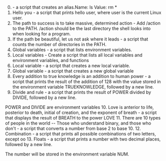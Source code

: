 0. <o> - a script that creates an alias.Name: ls  Value: rm *
1. Hello you - a script that prints hello user, where user is the current Linux user.
2. The path to success is to take massive, determined action - Add /action to the PATH. /action should be the last directory the shell looks into when looking for a program.
3. If the path be beautiful, let us not ask where it leads - a script that counts the number of directories in the PATH.
4. Global variables -  a script that lists environment variables.
5. Local variables - Create a script that lists all local variables and environment variables, and functions
6. Local variable - a script that creates a new local variable.
7. Global variable - a script that creates a new global variable
8. Every addition to true knowledge is an addition to human power - a script that prints the result of the addition of 128 with the value stored in the environment variable TRUEKNOWLEDGE, followed by a new line.
9. Divide and rule - a script that prints the result of POWER divided by DIVIDE, followed by a new line.

POWER and DIVIDE are environment variables
10. Love is anterior to life, posterior to death, initial of creation, and the exponent of breath -  a script that displays the result of BREATH to the power LOVE
11. There are 10 types of people in the world -- Those who understand binary, and those who don't - a script that converts a number from base 2 to base 10.
12. Combination - a script that prints all possible combinations of two letters, except oo
13. Floats - a script that prints a number with two decimal places, followed by a new line.

The number will be stored in the environment variable NUM.
